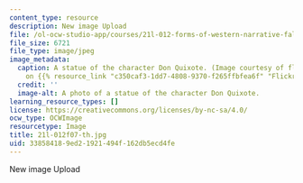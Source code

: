 ```yaml
---
content_type: resource
description: New image Upload
file: /ol-ocw-studio-app/courses/21l-012-forms-of-western-narrative-fall-2007/338584189ed21921494f162db5ecd4fe_21l-012f07-th.jpg
file_size: 6721
file_type: image/jpeg
image_metadata:
  caption: A statue of the character Don Quixote. (Image courtesy of florriebassingbourn
    on {{% resource_link "c350caf3-1dd7-4808-9370-f265ffbfea6f" "Flickr" %}}.)
  credit: ''
  image-alt: A photo of a statue of the character Don Quixote.
learning_resource_types: []
license: https://creativecommons.org/licenses/by-nc-sa/4.0/
ocw_type: OCWImage
resourcetype: Image
title: 21l-012f07-th.jpg
uid: 33858418-9ed2-1921-494f-162db5ecd4fe
---
```

New image Upload